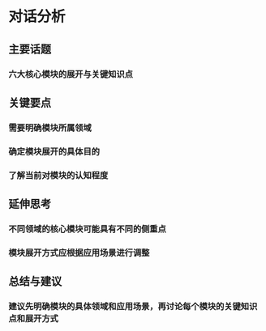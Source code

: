 # 对话分析
## 主要话题
### 六大核心模块的展开与关键知识点
## 关键要点
### 需要明确模块所属领域
### 确定模块展开的具体目的
### 了解当前对模块的认知程度
## 延伸思考
### 不同领域的核心模块可能具有不同的侧重点
### 模块展开方式应根据应用场景进行调整
## 总结与建议
### 建议先明确模块的具体领域和应用场景，再讨论每个模块的关键知识点和展开方式
